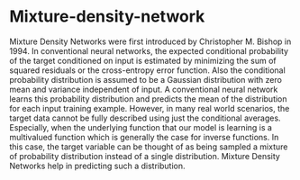 # Mixture-density-network
Mixture Density Networks were first introduced by Christopher M. Bishop in 1994. In conventional neural networks, the expected conditional probability of the target conditioned on input is estimated by minimizing the sum of squared residuals or the cross-entropy error function. Also the conditional probability distribution is assumed to be a Gaussian distribution with zero mean and variance independent of input. A conventional neural network learns this probability distribution and predicts the mean of the distribution for each input training example. However, in many real world scenarios, the target data cannot be fully described using just the conditional averages. Especially, when the underlying function that our model is learning is a multivalued function which is generally the case for inverse functions. In this case, the target variable can be thought of as being sampled a mixture of probability distribution instead of a single distribution. Mixture Density Networks help in predicting such a distribution.
